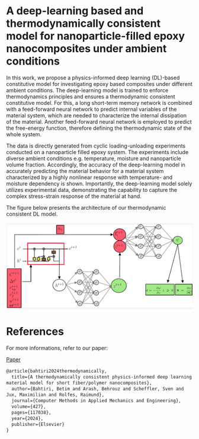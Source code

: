 # A deep-learning based and thermodynamically consistent model for nanoparticle-filled epoxy nanocomposites under ambient conditions

In this work, we propose a physics-informed deep learning (DL)-based constitutive model for
investigating epoxy based composites under different ambient conditions. The deep-learning
model is trained to enforce thermodynamics principles and ensures a thermodynamic consistent
constitutive model. For this, a long short-term memory network is combined with a
feed-forward neural network to predict internal variables of the material system, which are
needed to characterize the internal dissipation of the material. Another feed-forward neural
network is employed to predict the free-energy function, therefore defining the thermodynamic
state of the whole system. 

The data is directly generated from cyclic loading-unloading experiments conducted on a nanoparticle filled
epoxy system. The experiments include diverse ambient conditions e.g. temperature,
moisture and nanoparticle volume fraction. Accordingly, the accuracy of the deep-learning
model in accurately predicting the material behavior for a material system characterized by a
highly nonlinear response with temperature- and moisture dependency is shown. Importantly,
the deep-learning model solely utilizes experimental data, demonstrating the capability to
capture the complex stress-strain response of the material at hand.

The figure below presents the architecture of our thermodynamic consistent DL model.

![This is an image](/pinn.PNG)

# References

For more informations, refer to our paper:

[Paper](https://doi.org/10.1016/j.cma.2024.117038)

```
@article{bahtiri2024thermodynamically,
  title={A thermodynamically consistent physics-informed deep learning material model for short fiber/polymer nanocomposites},
  author={Bahtiri, Betim and Arash, Behrouz and Scheffler, Sven and Jux, Maximilian and Rolfes, Raimund},
  journal={Computer Methods in Applied Mechanics and Engineering},
  volume={427},
  pages={117038},
  year={2024},
  publisher={Elsevier}
}
```
